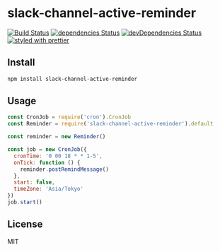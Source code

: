 # slack-channel-active-reminder

[![Build Status](https://travis-ci.org/9renpoto/slack-channel-active-reminder.svg?branch=master)](https://travis-ci.org/9renpoto/slack-channel-active-reminder) [![dependencies Status](https://david-dm.org/9renpoto/slack-channel-active-reminder/status.svg)](https://david-dm.org/9renpoto/slack-channel-active-reminder) [![devDependencies Status](https://david-dm.org/9renpoto/slack-channel-active-reminder/dev-status.svg)](https://david-dm.org/9renpoto/slack-channel-active-reminder?type=dev) [![styled with prettier](https://img.shields.io/badge/styled_with-prettier-ff69b4.svg)](https://github.com/prettier/prettier)

## Install

```sh
npm install slack-channel-active-reminder
```

## Usage

```javascript
const CronJob = require('cron').CronJob
const Reminder = require('slack-channel-active-reminder').default

const reminder = new Reminder()

const job = new CronJob({
  cronTime: '0 00 18 * * 1-5',
  onTick: function () {
    reminder.postRemindMessage()
  },
  start: false,
  timeZone: 'Asia/Tokyo'
})
job.start()
```

## License

MIT
